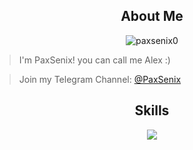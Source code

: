 <h2 align="center">About Me</h2>

<p align="center"> <img src="https://komarev.com/ghpvc/?username=paxsenix0&label=Profile%20views&color=0e75b6&style=flat" alt="paxsenix0" /> </p>
  
> I'm PaxSenix! you can call me Alex :) 
  
> Join my Telegram Channel: [@PaxSenix](https://t.me/PaxSenix) 

<h2 align="center">Skills </h2>

<p align="center">
  <a href="https://skillicons.dev">
    <img src="https://skillicons.dev/icons?i=androidstudio,mysql,firebase,python,java,php,ts,js,css,html" />
  </a>
</p>

<p href="https://t.me/paxsenix" align="center">
    <img alt="" src="https://github-readme-stats.vercel.app/api?username=paxsenix0&theme=tokyonight&show_icons=true">
</p>
  <p href="https://t.me/paxsenix" align="center">
 <img alt="" src="https://github-readme-stats.vercel.app/api/top-langs/?username=paxsenix0&layout=compact&hide_border=true" />
</p>